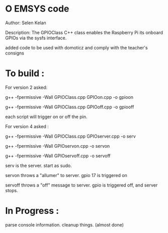  O EMSYS code
=================================

Author: Selen Kelan

Description: The GPIOClass C++ class enables the Raspberry Pi its onboard GPIOs via the sysfs interface. 

added code to be used with domoticz and comply with the teacher's consigns


To build :
============================================================================================================

For version 2 asked:

g++ -fpermissive -Wall GPIOClass.cpp GPIOon.cpp -o gpioon

g++ -fpermissive -Wall GPIOClass.cpp GPIOoff.cpp -o gpiooff

each script will trigger on or off the pin.

For version 4 asked :

g++ -fpermissive -Wall GPIOClass.cpp GPIOserver.cpp -o serv

g++ -fpermissive -Wall GPIOservon.cpp -o servon

g++ -fpermissive -Wall GPIOservoff.cpp -o servoff

serv is the server. start as sudo.

servon throws a "allumer" to server. gpio 17 is triggered on

servoff throws a "off" message to server. gpio is triggered off, and server stops.

In Progress :
============================================================================================================

parse console information.
cleanup things. (almost done)
